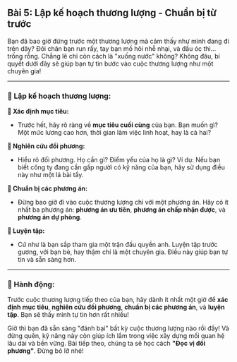 ## Bài 5: Lập kế hoạch thương lượng - Chuẩn bị từ trước

Bạn đã bao giờ đứng trước một thương lượng mà cảm thấy như mình đang đi trên dây? Đôi chân bạn run rẩy, tay bạn mồ hôi nhễ nhại, và đầu óc thì... trống rỗng. Chẳng lẽ chỉ còn cách là "xuống nước" không? Không đâu, bí quyết dưới đây sẽ giúp bạn tự tin bước vào cuộc thương lượng như một chuyên gia!

---

### 📌 Lập kế hoạch thương lượng:

**🔹 Xác định mục tiêu:**
- Trước hết, hãy rõ ràng về **mục tiêu cuối cùng** của bạn. Bạn muốn gì? Một mức lương cao hơn, thời gian làm việc linh hoạt, hay là cả hai?

**🔹 Nghiên cứu đối phương:**
- Hiểu rõ đối phương. Họ cần gì? Điểm yếu của họ là gì? Ví dụ: Nếu bạn biết công ty đang cần gấp người có kỹ năng của bạn, hãy sử dụng điều này như một lá bài tẩy.

**🔹 Chuẩn bị các phương án:**
- Đừng bao giờ đi vào cuộc thương lượng chỉ với một phương án. Hãy có ít nhất ba phương án: **phương án ưu tiên**, **phương án chấp nhận được**, và **phương án dự phòng**.

**🔹 Luyện tập:**
- Cứ như là bạn sắp tham gia một trận đấu quyền anh. Luyện tập trước gương, với bạn bè, hay thậm chí là một chuyên gia. Điều này giúp bạn tự tin và sẵn sàng hơn.

---

### 🚀 Hành động:

Trước cuộc thương lượng tiếp theo của bạn, hãy dành ít nhất một giờ để **xác định mục tiêu**, **nghiên cứu đối phương**, **chuẩn bị các phương án**, và **luyện tập**. Bạn sẽ thấy mình tự tin hơn rất nhiều!

Giờ thì bạn đã sẵn sàng "đánh bại" bất kỳ cuộc thương lượng nào rồi đấy! Và đừng quên, kỹ năng này còn giúp ích lắm trong việc xây dựng mối quan hệ lâu dài và bền vững. Bài tiếp theo, chúng ta sẽ học cách **"Đọc vị đối phương"**. Đừng bỏ lỡ nhé!